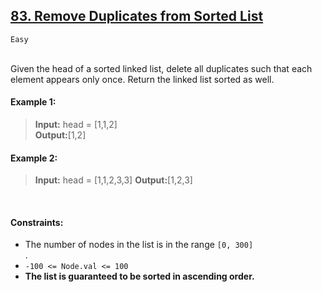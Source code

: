 ## [83. Remove Duplicates from Sorted List](https://leetcode.com/problems/remove-duplicates-from-sorted-list/description/)
<code>Easy</code> 

<br>
Given the head of a sorted linked list, delete all duplicates such that each element appears only once. Return the linked list sorted as well.
 <br>

#### Example 1:
> __Input:__  head = [1,1,2]  
> __Output:__[1,2]  

#### Example 2:

> __Input:__  head = [1,1,2,3,3]
> __Output:__[1,2,3]  
<br>

#### Constraints:

- The number of nodes in the list is in the range  <code>[0, 300] </code>.
-  <code>-100 <= Node.val <= 100 </code>
- __The list is guaranteed to be sorted in ascending order.__

